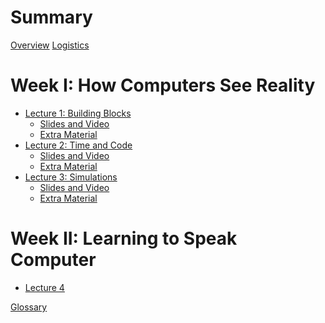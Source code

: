 # Summary

[Overview](./overview.md)
[Logistics](./logistics.md)

# Week I: How Computers See Reality

- [Lecture 1: Building Blocks](./lecture_1.md)
  - [Slides and Video](./lec1sv.md)
  - [Extra Material]()
- [Lecture 2: Time and Code]()
  - [Slides and Video](./lec2sv.md)
  - [Extra Material](./lec2ex.md)
- [Lecture 3: Simulations]()
  - [Slides and Video]()
  - [Extra Material]()

# Week II: Learning to Speak Computer

- [Lecture 4]()

[Glossary]()
